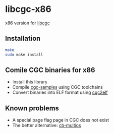 libcgc-x86
==========
x86 version for [libcgc](https://github.com/CyberGrandChallenge/libcgc) 

Installation
-----------
```sh
make
sudo make install
```

Comile CGC binaries for x86
---------------------------
- Install this library
- Compile [cgc-samples](https://github.com/CyberGrandChallenge/samples) using CGC toolchains
- Convert binaries into ELF format using [cgc2elf](https://github.com/CyberGrandChallenge/cgc2elf)

Known problems
--------------
- A special page flag page in CGC does not exist
- The better alternative: [cb-multios](https://github.com/trailofbits/cb-multios)
